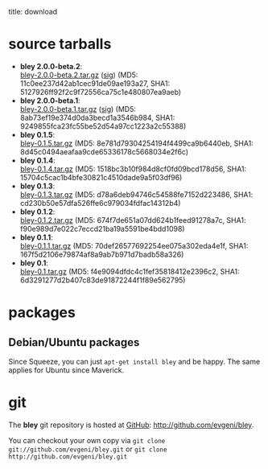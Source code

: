title: download

source tarballs
===============

* **bley 2.0.0-beta.2**:  
  [bley-2.0.0-beta.2.tar.gz](download/bley-2.0.0-beta.2.tar.gz) ([sig](download/bley-2.0.0-beta.2.tar.gz.asc)) (MD5: 11c0ee237d42ab1cec91de09ae193a27, SHA1: 5127926ff92f2c9f72556ca75c1e480807ea9aeb)
* **bley 2.0.0-beta.1**:  
  [bley-2.0.0-beta.1.tar.gz](download/bley-2.0.0-beta.1.tar.gz) ([sig](download/bley-2.0.0-beta.1.tar.gz.asc)) (MD5: 8ab73ef19e374d0da3becd1a3546b984, SHA1: 9249855fca23fc55be52d54a97cc1223a2c55388)
* **bley 0.1.5**:  
  [bley-0.1.5.tar.gz](download/bley-0.1.5.tar.gz) (MD5: 8e781d79304254194f4499ca9b6440eb, SHA1: 8d45c0494aeafaa9cde65336178c5668034e2f6c)
* **bley 0.1.4**:  
  [bley-0.1.4.tar.gz](download/bley-0.1.4.tar.gz) (MD5: 1518bc3b10f984d8cf0fd09bcd178d56, SHA1: 15704c5cac1b4bfe30821c4510dade9a5f03df96)
* **bley 0.1.3**:  
  [bley-0.1.3.tar.gz](download/bley-0.1.3.tar.gz) (MD5: d78a6deb94746c54588fe7152d223486, SHA1: cd230b50e57dfa526ffe6c979034fdfac14312b4)
* **bley 0.1.2**:  
  [bley-0.1.2.tar.gz](download/bley-0.1.2.tar.gz) (MD5: 674f7de651a07dd624b1feed91278a7c, SHA1: f90e989d7e022c7eccd21ba19a5591be4bdd1098)
* **bley 0.1.1**:  
  [bley-0.1.1.tar.gz](download/bley-0.1.1.tar.gz) (MD5: 70def26577692254ee075a302eda4e1f, SHA1: 167f5d2106e79874af8a9ab7b971d7badb58a326)
* **bley 0.1**:  
  [bley-0.1.tar.gz](download/bley-0.1.tar.gz) (MD5: f4e9094dfdc4c1fef35818412e2396c2, SHA1: 6d3291277d2b407c83de91872244f1f89e562795)

packages
========

Debian/Ubuntu packages
----------------------

Since Squeeze, you can just `apt-get install bley` and be happy. The same applies for Ubuntu since Maverick.

git
===

The **bley** git repository is hosted at [GitHub](http://github.com): <http://github.com/evgeni/bley>.

You can checkout your own copy via
    `git clone git://github.com/evgeni/bley.git`
or
    `git clone http://github.com/evgeni/bley.git`
